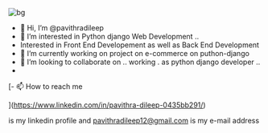 ![bg](https://github.com/pavithradileep/pavithradileep/assets/137876673/0bf8fef9-3b92-4df5-a66c-195b2e435298)




- 👋 Hi, I’m @pavithradileep
- 👀 I’m interested in  Python django Web Development ..
- Interested in Front End Developement as  well as Back End Development 
- 🌱 I’m currently  working on project on  e-commerce on puthon-django
-  💞️ I’m looking to collaborate on .. working .  as python django  developer ..
- 
 [- 📫 How to reach me

](https://www.linkedin.com/in/pavithra-dileep-0435bb291/)
      
 is my linkedin profile
  and  pavithradileep12@gmail.com is my e-mail address
